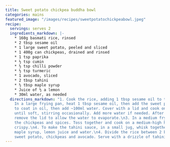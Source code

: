 ```yaml
---
title: Sweet potato chickpea buddha bowl
categories: mains
featured_image: "/images/recipes/sweetpotatochickpeabowl.jpeg"
recipe:
  servings: serves 2
  ingredients_markdown: |-
    * 160g basmati rice, rinsed
    * 2 tbsp sesame oil
    * 1 large sweet potato, peeled and sliced
    * 1 400g can chickpeas, drained and rinsed
    * 1 tsp paprika
    * ½ tsp cumin
    * ½ tsp chilli powder
    * ½ tsp turmeric
    * 1 avocado, sliced
    * 2 tbsp tahini
    * ½ tbsp maple syrup
    * Juice of ½ a lemon
    * 30ml water, as needed
  directions_markdown: "1. Cook the rice, adding 1 tbsp sesame oil to the water. \n2.
    In a large frying pan, heat 1 tbsp sesame oil, then add the sweet potato. Toss
    to coat in oil, then add ~100ml water. Cover with a lid and cook on a medium heat
    until soft, stirring occasionally. Add more water if needed. After 8-10 minutes,
    remove the lid to allow the water to evaporate.\n3. In a medium frying pan, add
    the chickpeas and spices. Toss together and cook on a medium-high heat until slightly
    crispy.\n4. To make the tahini sauce, in a small jug, whisk together the tahini,
    maple syrup, lemon juice and water.\n4. Divide the rice between 2 bowls. Add the
    sweet potato, chickpeas and avocado. Serve with a drizzle of tahini sauce."
---
```

